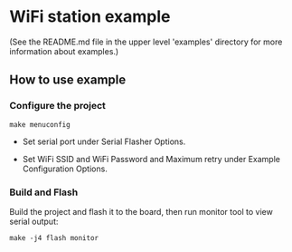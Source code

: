 # WiFi station example

(See the README.md file in the upper level 'examples' directory for more information about examples.)


## How to use example

### Configure the project

```
make menuconfig
```

* Set serial port under Serial Flasher Options.

* Set WiFi SSID and WiFi Password and Maximum retry under Example Configuration Options.

### Build and Flash

Build the project and flash it to the board, then run monitor tool to view serial output:

```
make -j4 flash monitor
```